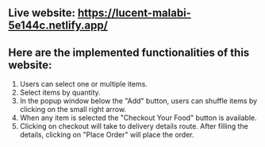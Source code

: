 ## Live website: https://lucent-malabi-5e144c.netlify.app/

## Here are the implemented functionalities of this website:
1. Users can select one or multiple items.
2. Select items by quantity.
3. In the popup window below the "Add" button, users can shuffle items by clicking on the small right arrow. 
4. When any item is selected the "Checkout Your Food" button is available. 
5. Clicking on checkout will take to delivery details route. After filling the details, clicking on "Place Order" will place the order. 
